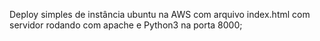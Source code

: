 Deploy simples de instância ubuntu na AWS com arquivo index.html com servidor rodando com apache e Python3 na porta 8000;
